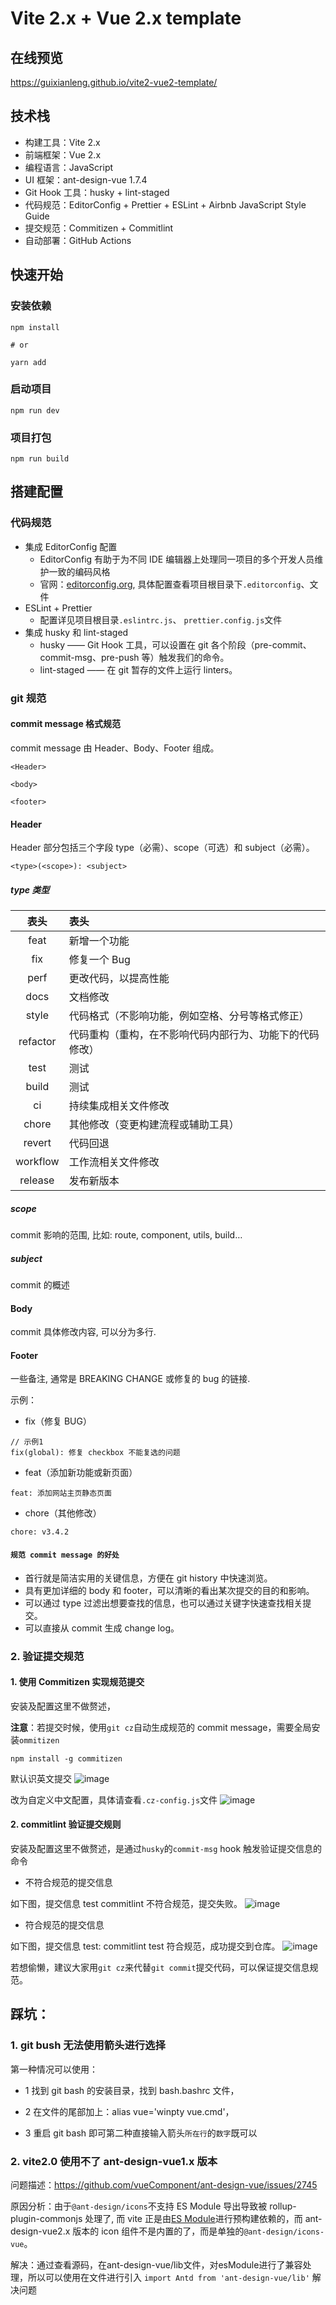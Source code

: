# Vite 2.x + Vue 2.x template

## 在线预览

https://guixianleng.github.io/vite2-vue2-template/

## 技术栈

- 构建工具：Vite 2.x
- 前端框架：Vue 2.x
- 编程语言：JavaScript
- UI 框架：ant-design-vue 1.7.4
- Git Hook 工具：husky + lint-staged
- 代码规范：EditorConfig + Prettier + ESLint + Airbnb JavaScript Style Guide
- 提交规范：Commitizen + Commitlint
- 自动部署：GitHub Actions

## 快速开始

### 安装依赖

```
npm install

# or

yarn add
```

### 启动项目

```
npm run dev
```

### 项目打包

```
npm run build
```

## 搭建配置

### 代码规范

- 集成 EditorConfig 配置
  - EditorConfig 有助于为不同 IDE 编辑器上处理同一项目的多个开发人员维护一致的编码风格
  - 官网：[editorconfig.org](https://editorconfig.org/), 具体配置查看项目根目录下`.editorconfig`、文件
- ESLint + Prettier
  - 配置详见项目根目录`.eslintrc.js`、 `prettier.config.js`文件
- 集成 husky 和 lint-staged
  - husky —— Git Hook 工具，可以设置在 git 各个阶段（pre-commit、commit-msg、pre-push 等）触发我们的命令。
  - lint-staged —— 在 git 暂存的文件上运行 linters。

### git 规范

#### commit message 格式规范

commit message 由 Header、Body、Footer 组成。

```
<Header>

<body>

<footer>
```

#### Header

Header 部分包括三个字段 type（必需）、scope（可选）和 subject（必需）。

```
<type>(<scope>): <subject>
```

##### type 类型

|   表头   | 表头                                                     |
| :------: | :------------------------------------------------------- |
|   feat   | 新增一个功能                                             |
|   fix    | 修复一个 Bug                                             |
|   perf   | 更改代码，以提高性能                                     |
|   docs   | 文档修改                                                 |
|  style   | 代码格式（不影响功能，例如空格、分号等格式修正）         |
| refactor | 代码重构（重构，在不影响代码内部行为、功能下的代码修改） |
|   test   | 测试                                                     |
|  build   | 测试                                                     |
|    ci    | 持续集成相关文件修改                                     |
|  chore   | 其他修改（变更构建流程或辅助工具）                       |
|  revert  | 代码回退                                                 |
| workflow | 工作流相关文件修改                                       |
| release  | 发布新版本                                               |

##### scope

commit 影响的范围, 比如: route, component, utils, build…

##### subject

commit 的概述

#### Body

commit 具体修改内容, 可以分为多行.

#### Footer

一些备注, 通常是 BREAKING CHANGE 或修复的 bug 的链接.

示例：

- fix（修复 BUG）

```
// 示例1
fix(global): 修复 checkbox 不能复选的问题
```

- feat（添加新功能或新页面）

```
feat: 添加网站主页静态页面
```

- chore（其他修改）

```
chore: v3.4.2
```

#### `规范 commit message 的好处`

- 首行就是简洁实用的关键信息，方便在 git history 中快速浏览。
- 具有更加详细的 body 和 footer，可以清晰的看出某次提交的目的和影响。
- 可以通过 type 过滤出想要查找的信息，也可以通过关键字快速查找相关提交。
- 可以直接从 commit 生成 change log。

### 2. 验证提交规范

#### 1. 使用 Commitizen 实现规范提交

安装及配置这里不做赘述，

**注意**：若提交时候，使用`git cz`自动生成规范的 commit message，需要全局安装`ommitizen`

```
npm install -g commitizen
```

默认识英文提交 ![image](https://p3-juejin.byteimg.com/tos-cn-i-k3u1fbpfcp/d5bc364437b54bad9946fd43daaf10e7~tplv-k3u1fbpfcp-zoom-1.image)

改为自定义中文配置，具体请查看`.cz-config.js`文件 ![image](https://p3-juejin.byteimg.com/tos-cn-i-k3u1fbpfcp/c52e04ef0cda442fbd6c5c58691f8751~tplv-k3u1fbpfcp-zoom-1.image)

#### 2. commitlint 验证提交规则

安装及配置这里不做赘述，是通过`husky`的`commit-msg` hook 触发验证提交信息的命令

- 不符合规范的提交信息

如下图，提交信息 test commitlint 不符合规范，提交失败。 ![image](https://p3-juejin.byteimg.com/tos-cn-i-k3u1fbpfcp/dcce89c773b1424d88c915446be8d0eb~tplv-k3u1fbpfcp-zoom-1.image)

- 符合规范的提交信息

如下图，提交信息 test: commitlint test 符合规范，成功提交到仓库。 ![image](https://p3-juejin.byteimg.com/tos-cn-i-k3u1fbpfcp/190ba1b62d8d433faf3d221eb8fb5119~tplv-k3u1fbpfcp-zoom-1.image)

若想偷懒，建议大家用`git cz`来代替`git commit`提交代码，可以保证提交信息规范。

## 踩坑：

### 1. git bush 无法使用箭头进行选择

第一种情况可以使用：

- 1 找到 git bash 的安装目录，找到 bash.bashrc 文件，

- 2 在文件的尾部加上：alias vue='winpty vue.cmd'，

- 3 重启 git bash 即可第二种直接输入箭头`所在行`的`数字`既可以

### 2. vite2.0 使用不了 ant-design-vue1.x 版本

问题描述：https://github.com/vueComponent/ant-design-vue/issues/2745

原因分析：由于`@ant-design/icons`不支持 ES Module 导出导致被 rollup-plugin-commonjs 处理了, 而 vite 正是由[ES Module](https://cn.vitejs.dev/guide/why.html#the-problems)进行预构建依赖的，而 ant-design-vue2.x 版本的 icon 组件不是内置的了，而是单独的`@ant-design/icons-vue`。

解决：通过查看源码，在ant-design-vue/lib文件，对esModule进行了兼容处理，所以可以使用在文件进行引入 `import Antd from 'ant-design-vue/lib'` 解决问题